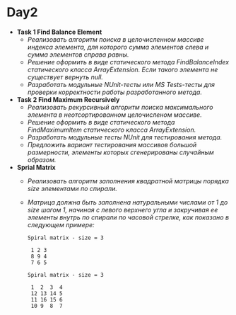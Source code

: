 # Day2

* **Task 1 Find Balance Element**
  * *Реализовать алгоритм поиска в целочисленном массиве индекса элемента, для которого сумма элементов слева и сумма элементов справа равны.*
   * *Решение оформить в виде статического метода FindBalanceIndex статического класса ArrayExtension. Если такого элемента не существует вернуть null.*
  * *Разработать модульные NUnit-тесты или MS Tests-тесты для проверки корректности работы разработанного метода.*
* **Task 2 Find Maximum Recursively**
  * *Реализовать рекурсивный алгоритм поиска максимального элемента в неотсортированном целочисленом массиве.*
  * *Решение оформить в виде статического метода FindMaximumItem статического класса ArrayExtension.*
  * *Разработать модульные тесты NUnit для тестирования метода.*
  * *Предложить вариант тестирования массивов большой размерности, элементы которых сгенерированы случайным образом.*
* **Sprial Matrix**
  * *Реализовать алгоритм заполнения квадратной матрицы порядка size элементами по спирали.*
  * *Матрица должна быть заполнена натуральными числами от 1 до size шагом 1, начиная с левого верхнего угла и закручивая ее элементы внутрь по спирали по часовой стрелке, как показано в следующем примере:*
  
        Spiral matrix - size = 3

         1 2 3  
         8 9 4  
         7 6 5  
         
        Spiral matrix - size = 3
   
         1  2  3  4   
         12 13 14 5  
         11 16 15 6  
         10 9  8  7  
 
